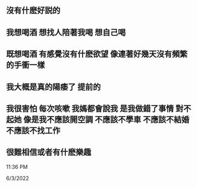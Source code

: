 ## 沒有什麽好説的

## 我想喝酒 想找人陪著我喝 想自己喝

## 既想喝酒 有感覺沒有什麽欲望 像連著好幾天沒有頻繁的手衝一樣

## 我大概是真的陽痿了 提前的

## 我很害怕 每次咳嗽 我媽都會說我 是我做錯了事情 對不起她 像是我不應該開空調 不應該不學車 不應該不結婚 不應該不找工作

## 很難相信或者有什麽樂趣

11:36 PM
 
6/3/2022